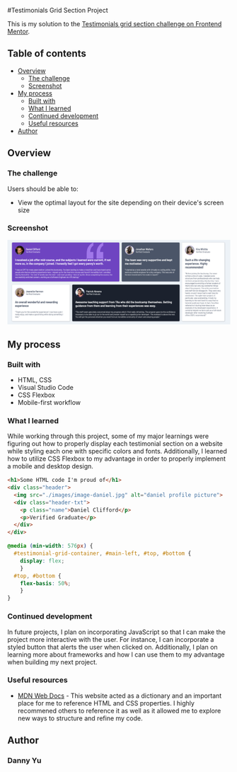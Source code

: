 #Testimonials Grid Section Project

This is my solution to the [Testimonials grid section challenge on Frontend Mentor](https://www.frontendmentor.io/challenges/testimonials-grid-section-Nnw6J7Un7).

## Table of contents

- [Overview](#overview)
  - [The challenge](#the-challenge)
  - [Screenshot](#screenshot)
- [My process](#my-process)
  - [Built with](#built-with)
  - [What I learned](#what-i-learned)
  - [Continued development](#continued-development)
  - [Useful resources](#useful-resources)
- [Author](#author)

## Overview

### The challenge

Users should be able to:

- View the optimal layout for the site depending on their device's screen size

### Screenshot

![Desktop Version](./desktop-version.png)

## My process

### Built with

- HTML, CSS
- Visual Studio Code
- CSS Flexbox
- Mobile-first workflow

### What I learned

While working through this project, some of my major learnings were figuring out how to properly display each testimonial section on a website while styling each one with specific colors and fonts. Additionally, I learned how to utilize CSS Flexbox to my advantage in order to properly implement a mobile and desktop design.

```html
<h1>Some HTML code I'm proud of</h1>
<div class="header">
  <img src="./images/image-daniel.jpg" alt="daniel profile picture">
  <div class="header-txt">
    <p class="name">Daniel Clifford</p>
    <p>Verified Graduate</p>
  </div>
</div>
```
```css
@media (min-width: 576px) {
  #testimonial-grid-container, #main-left, #top, #bottom {
    display: flex;
    }
  #top, #bottom {
    flex-basis: 50%;
    }
}
```

### Continued development

In future projects, I plan on incorporating JavaScript so that I can make the project more interactive with the user. For instance, I can incorporate a styled button that alerts the user when clicked on. Additionally, I plan on learning more about frameworks and how I can use them to my advantage when building my next project.

### Useful resources

- [MDN Web Docs](https://developer.mozilla.org/en-US/) - This website acted as a dictionary and an important place for me to reference HTML and CSS properties. I highly recommened others to reference it as well as it allowed me to explore new ways to structure and refine my code.

## Author

### Danny Yu
